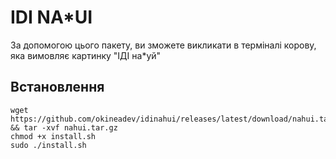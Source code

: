 # IDI NA*UI

За допомогою цього пакету, ви зможете викликати в терміналі корову, яка вимовляє картинку "ІДІ на*уй"

## Встановлення
```
wget https://github.com/okineadev/idinahui/releases/latest/download/nahui.tar.gz && tar -xvf nahui.tar.gz
chmod +x install.sh
sudo ./install.sh
```
